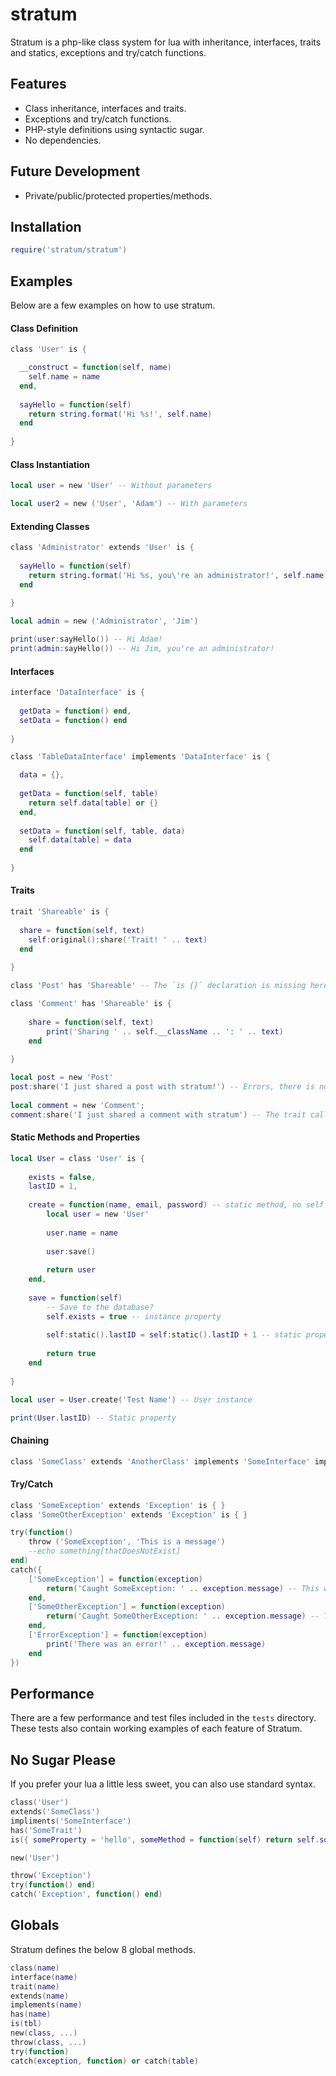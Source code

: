 stratum
=======

Stratum is a php-like class system for lua with inheritance, interfaces, traits and statics, exceptions and try/catch functions.

## Features

* Class inheritance, interfaces and traits.
* Exceptions and try/catch functions.
* PHP-style definitions using syntactic sugar.
* No dependencies.

## Future Development

* Private/public/protected properties/methods.

## Installation

```lua
require('stratum/stratum')
```

## Examples

Below are a few examples on how to use stratum.

#### Class Definition

```lua
class 'User' is {

  __construct = function(self, name)
    self.name = name
  end,
  
  sayHello = function(self)
    return string.format('Hi %s!', self.name)
  end
  
}
```

#### Class Instantiation

```lua
local user = new 'User' -- Without parameters

local user2 = new ('User', 'Adam') -- With parameters
```

#### Extending Classes

```lua
class 'Administrator' extends 'User' is {
  
  sayHello = function(self)
    return string.format('Hi %s, you\'re an administrator!', self.name)
  end
  
}

local admin = new ('Administrator', 'Jim')

print(user:sayHello()) -- Hi Adam!
print(admin:sayHello()) -- Hi Jim, you're an administrator!
```

#### Interfaces

```lua
interface 'DataInterface' is {
  
  getData = function() end,
  setData = function() end
  
}

class 'TableDataInterface' implements 'DataInterface' is {

  data = {},
  
  getData = function(self, table)
    return self.data[table] or {}
  end,
  
  setData = function(self, table, data)
    self.data[table] = data
  end
  
}
```

#### Traits

```lua
trait 'Shareable' is {
  
  share = function(self, text)
    self:original():share('Trait! ' .. text)	
  end
  
}

class 'Post' has 'Shareable' -- The `is {}` declaration is missing here because there is no class body

class 'Comment' has 'Shareable' is {
	
	share = function(self, text)
		print('Sharing ' .. self.__className .. ': ' .. text)
	end
	
}

local post = new 'Post'
post:share('I just shared a post with stratum!') -- Errors, there is no share method in the Post class
 
local comment = new 'Comment';
comment:share('I just shared a comment with stratum') -- The trait calls the share method with some text prepended
```

#### Static Methods and Properties

```lua
local User = class 'User' is {
	
	exists = false,
	lastID = 1,
	
	create = function(name, email, password) -- static method, no self argument
		local user = new 'User'
		
		user.name = name
		
		user:save()
		
		return user
	end,
	
	save = function(self)
		-- Save to the database?
		self.exists = true -- instance property
		
		self:static().lastID = self:static().lastID + 1 -- static property
		
		return true
	end
	
}

local user = User.create('Test Name') -- User instance

print(User.lastID) -- Static property

```

#### Chaining

```lua
class 'SomeClass' extends 'AnotherClass' implements 'SomeInterface' implements 'AnotherInterface' has 'SomeTrait' has 'AnotherTrait' is { }
```

#### Try/Catch

```lua
class 'SomeException' extends 'Exception' is { }
class 'SomeOtherException' extends 'Exception' is { }

try(function()
	throw ('SomeException', 'This is a message')
	--echo something[thatDoesNotExist]
end)
catch({
	['SomeException'] = function(exception)
		return('Caught SomeException: ' .. exception.message) -- This will be called
	end,
	['SomeOtherException'] = function(exception)
		return('Caught SomeOtherException: ' .. exception.message) -- This won't be called
	end,
	['ErrorException'] = function(exception)
		print('There was an error!' .. exception.message)
	end
})
```

## Performance

There are a few performance and test files included in the ```tests``` directory. These tests also contain working examples of each feature of Stratum.

## No Sugar Please

If you prefer your lua a little less sweet, you can also use standard syntax.

```lua
class('User')
extends('SomeClass')
impliments('SomeInterface')
has('SomeTrait')
is({ someProperty = 'hello', someMethod = function(self) return self.someProperty end })

new('User')

throw('Exception')
try(function() end)
catch('Exception', function() end)
```

## Globals

Stratum defines the below 8 global methods.

```lua
class(name)
interface(name)
trait(name)
extends(name)
implements(name)
has(name)
is(tbl)
new(class, ...)
throw(class, ...)
try(function)
catch(exception, function) or catch(table)
```
